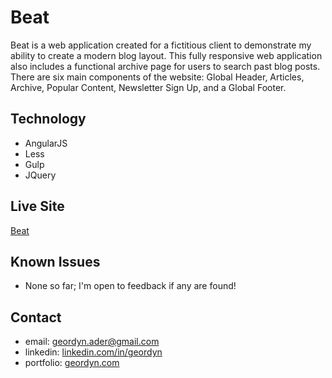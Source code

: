 # Beat
Beat is a web application created for a fictitious client to demonstrate my ability to create a modern blog layout. This fully responsive web application also includes a functional archive page for users to search past blog posts. There are six main components of the website: Global Header, Articles, Archive, Popular Content, Newsletter Sign Up, and a Global Footer.

## Technology
* AngularJS
* Less
* Gulp
* JQuery

## Live Site
[Beat](https://lifeblue.herokuapp.com/#/home)


## Known Issues
* None so far; I'm open to feedback if any are found!

## Contact
* email: geordyn.ader@gmail.com
* linkedin: [linkedin.com/in/geordyn](https://linkedin.com/in/geordyn)
* portfolio: [geordyn.com](http://geordyn.com)
